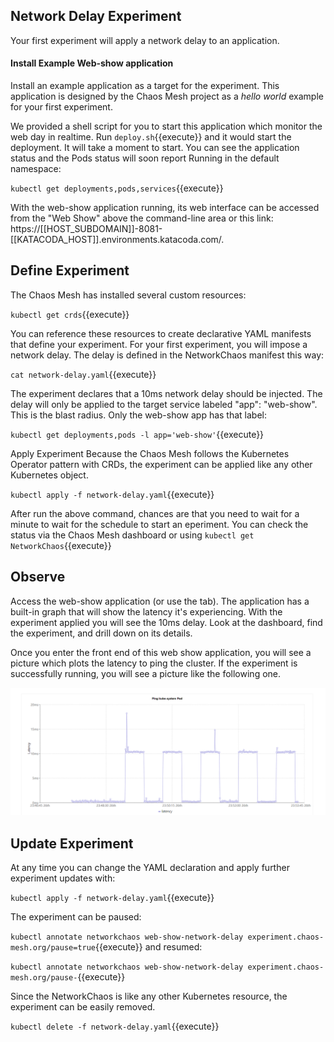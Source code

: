 ## Network Delay Experiment
Your first experiment will apply a network delay to an application.

#### Install Example Web-show application
Install an example application as a target for the experiment. This application is designed by the Chaos Mesh project as a *hello world* example for your first experiment. 

We provided a shell script for you to start this application which monitor the web day in realtime.
Run `deploy.sh`{{execute}} and it would start the deployment. It will take a moment to start. You can see the application status and the Pods status will soon report Running in the default namespace:

`kubectl get deployments,pods,services`{{execute}}

With the web-show application running, its web interface can be accessed from the "Web Show" above the command-line area or this link: https://[[HOST_SUBDOMAIN]]-8081-[[KATACODA_HOST]].environments.katacoda.com/.

## Define Experiment
The Chaos Mesh has installed several custom resources:

`kubectl get crds`{{execute}}

You can reference these resources to create declarative YAML manifests that define your experiment. For your first experiment, you will impose a network delay. The delay is defined in the NetworkChaos manifest this way:

`cat network-delay.yaml`{{execute}}

The experiment declares that a 10ms network delay should be injected. The delay will only be applied to the target service labeled "app": "web-show". This is the blast radius. Only the web-show app has that label:

`kubectl get deployments,pods -l app='web-show'`{{execute}}

Apply Experiment
Because the Chaos Mesh follows the Kubernetes Operator pattern with CRDs, the experiment can be applied like any other Kubernetes object.

`kubectl apply -f network-delay.yaml`{{execute}}

After run the above command, chances are that you need to wait for a minute to wait for the schedule to start an eperiment. You can check the status via the Chaos Mesh dashboard or using `kubectl get NetworkChaos`{{execute}}

## Observe
Access the web-show application (or use the tab). The application has a built-in graph that will show the latency it's experiencing. With the experiment applied you will see the 10ms delay. Look at the dashboard, find the experiment, and drill down on its details.

Once you enter the front end of this web show application, you will see a picture which plots the latency to ping the cluster. If the experiment is successfully running, you will see a picture like the following one.

![latency graph example](./assets/example.png)

## Update Experiment
At any time you can change the YAML declaration and apply further experiment updates with:

`kubectl apply -f network-delay.yaml`{{execute}}

The experiment can be paused:

`kubectl annotate networkchaos web-show-network-delay experiment.chaos-mesh.org/pause=true`{{execute}}
and resumed:

`kubectl annotate networkchaos web-show-network-delay experiment.chaos-mesh.org/pause-`{{execute}}

Since the NetworkChaos is like any other Kubernetes resource, the experiment can be easily removed.

`kubectl delete -f network-delay.yaml`{{execute}}
